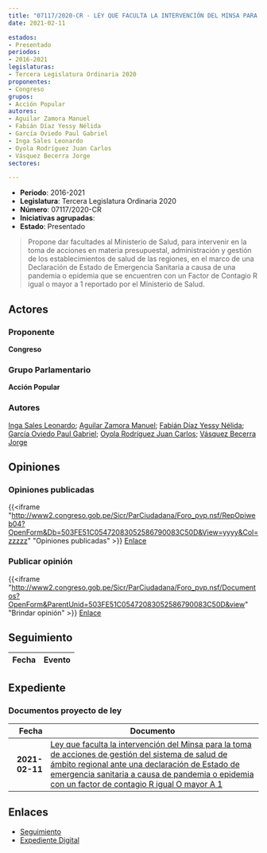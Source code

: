 ```yaml
---
title: "07117/2020-CR - LEY QUE FACULTA LA INTERVENCIÓN DEL MINSA PARA LA TOMA DE ACCIONES DE GESTIÓN DEL SISTEMA DE SALUD EN REGIONES, DE ÁMBITO REGIONAL, ANTE UNA DECLARACIÓN DE ESTADO DE EMERGENCIA SANITARIA A CAUSA DE PANDEMIA O EPIDEMIA CON UN FACTOR DE CONTAGIO R IGUAL O MAYOR A 1"
date: 2021-02-11

estados:
- Presentado
periodos:
- 2016-2021
legislaturas:
- Tercera Legislatura Ordinaria 2020
proponentes:
- Congreso
grupos:
- Acción Popular
autores:
- Aguilar Zamora Manuel
- Fabián Díaz Yessy Nélida
- García Oviedo Paul Gabriel
- Inga Sales Leonardo
- Oyola Rodríguez Juan Carlos
- Vásquez Becerra Jorge
sectores:

---
```

- **Periodo**: 2016-2021
- **Legislatura**: Tercera Legislatura Ordinaria 2020
- **Número**: 07117/2020-CR
- **Iniciativas agrupadas**: 
- **Estado**: Presentado

> Propone dar facultades al Ministerio de Salud, para intervenir en la toma de acciones en materia presupuestal, administración y gestión de los establecimientos de salud de las regiones, en el marco de una Declaración de Estado de Emergencia Sanitaria a causa de una pandemia o epidemia que se encuentren con un Factor de Contagio R igual o mayor a 1 reportado por el Ministerio de Salud.


## Actores

### Proponente

**Congreso**

### Grupo Parlamentario

**Acción Popular**

### Autores

[Inga Sales Leonardo](mailto:mailto:lingas@congreso.gob.pe); [Aguilar Zamora Manuel](mailto:mailto:maguilarz@congreso.gob.pe); [Fabián Díaz Yessy Nélida](mailto:mailto:yfabian@congreso.gob.pe); [García Oviedo Paul Gabriel](mailto:mailto:pgarcia@congreso.gob.pe); [Oyola Rodríguez Juan Carlos](mailto:mailto:joyola@congreso.gob.pe); [Vásquez Becerra Jorge](mailto:mailto:jvasquezb@congreso.gob.pe)

## Opiniones

### Opiniones publicadas

{{<iframe "http://www2.congreso.gob.pe/Sicr/ParCiudadana/Foro_pvp.nsf/RepOpiweb04?OpenForm&Db=503FE51C05472083052586790083C50D&View=yyyy&Col=zzzzz" "Opiniones publicadas" >}}
[Enlace](http://www2.congreso.gob.pe/Sicr/ParCiudadana/Foro_pvp.nsf/RepOpiweb04?OpenForm&Db=503FE51C05472083052586790083C50D&View=yyyy&Col=zzzzz)

### Publicar opinión

{{<iframe "http://www2.congreso.gob.pe/Sicr/ParCiudadana/Foro_pvp.nsf/Documentos?OpenForm&ParentUnid=503FE51C05472083052586790083C50D&view" "Brindar opinión" >}}
[Enlace](http://www2.congreso.gob.pe/Sicr/ParCiudadana/Foro_pvp.nsf/Documentos?OpenForm&ParentUnid=503FE51C05472083052586790083C50D&view)


## Seguimiento

| Fecha | Evento |
|------:|--------|


## Expediente

### Documentos proyecto de ley

| Fecha | Documento |
|------:|-----------|
| **2021-02-11** | [Ley que faculta la intervención del Minsa para la toma de acciones de gestión del sistema de salud de ámbito regional ante una declaración de Estado de emergencia sanitaria a causa de pandemia o epidemia con un factor de contagio R igual O mayor A 1](http://www.leyes.congreso.gob.pe/Documentos/2016_2021/Proyectos_de_Ley_y_de_Resoluciones_Legislativas/PL07117-2021021.pdf) |

## Enlaces

- [Seguimiento](http://www2.congreso.gob.pe/Sicr/TraDocEstProc/CLProLey2016.nsf/f7fff46988ca05b1052578e100829cc7/3d31115b069a4c5a0525867a001bcf3b?OpenDocument)
- [Expediente Digital](http://www2.congreso.gob.pe/Sicr/TraDocEstProc/Expvirt_2011.nsf/visbusqptramdoc1621/07117?opendocument)

